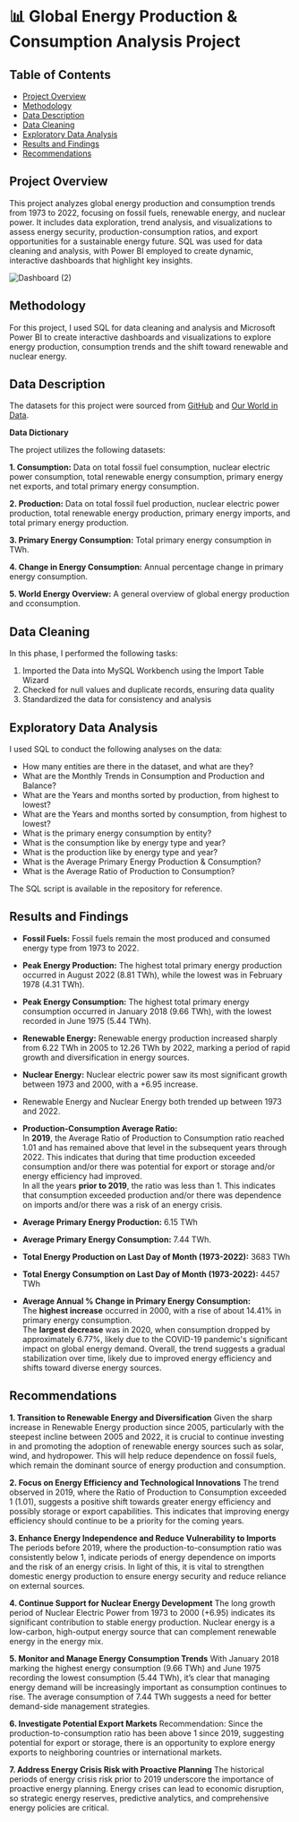 # 📊 Global Energy Production & Consumption Analysis Project

## Table of Contents
- [Project Overview](#project-overview)
- [Methodology](#methodology)
- [Data Description](#data-description)
- [Data Cleaning](#data-cleaning)
- [Exploratory Data Analysis](#exploratory-data-analysis)
- [Results and Findings](#results-and-findings)
- [Recommendations](#recommendations)

## Project Overview
This project analyzes global energy production and consumption trends from 1973 to 2022, focusing on fossil fuels, renewable energy, and nuclear power. It includes data exploration, trend analysis, and visualizations to assess energy security, production-consumption ratios, and export opportunities for a sustainable energy future. SQL was used for data cleaning and analysis, with Power BI employed to create dynamic, interactive dashboards that highlight key insights.

![Dashboard (2)](https://github.com/user-attachments/assets/c67ae89d-4241-4af3-9001-7abe38fc6513)

## Methodology
For this project, I used SQL for data cleaning and analysis and Microsoft Power BI to create interactive dashboards and visualizations to explore energy production, consumption trends and the shift toward renewable and nuclear energy.

## Data Description
The datasets for this project were sourced from [GitHub](https://github.com/Shanu1110/Energy-Consumption-and-Production-Analysis) and [Our World in Data](https://ourworldindata.org/energy-production-consumption).  

**Data Dictionary**

The project utilizes the following datasets:

**1.	Consumption:** Data on total fossil fuel consumption, nuclear electric power consumption, total renewable energy consumption, primary energy net exports, and total primary energy consumption.

**2.	Production:** Data on total fossil fuel production, nuclear electric power production, total renewable energy production, primary energy imports, and total primary energy production.

**3.	Primary Energy Consumption:** Total primary energy consumption in TWh.

**4.	Change in Energy Consumption:** Annual percentage change in primary energy consumption.

**5.	World Energy Overview:** A general overview of global energy production and cconsumption.


## Data Cleaning
In this phase, I performed the following tasks:
1. Imported the Data into MySQL Workbench using the Import Table Wizard
2. Checked for null values and duplicate records, ensuring data quality
3. Standardized the data for consistency and analysis

## Exploratory Data Analysis
I used SQL to conduct the following analyses on the data:
- How many entities are there in the dataset, and what are they?
- What are the  Monthly Trends in Consumption and Production and Balance?
- What are the Years and months sorted by production, from highest to lowest?
- What are the Years and months sorted by consumption, from highest to lowest?
- What is the primary energy consumption by entity?
- What is the consumption like by energy type and year?
- What is the production like by energy type and year?
- What is the Average Primary Energy Production & Consumption?
- What is the Average Ratio of Production to Consumption?

The SQL script is available in the repository for reference.

## Results and Findings
- **Fossil Fuels:** Fossil fuels remain the most produced and consumed energy type from 1973 to 2022.
- **Peak Energy Production:** The highest total primary energy production occurred in August 2022 (8.81 TWh), while the lowest was in February 1978 (4.31 TWh).
- **Peak Energy Consumption:** The highest total primary energy consumption occurred in January 2018 (9.66 TWh), with the lowest recorded in June 1975 (5.44 TWh).
- **Renewable Energy:** Renewable energy production increased sharply from 6.22 TWh in 2005 to 12.26 TWh by 2022, marking a period of rapid growth and diversification in energy sources.
- **Nuclear Energy:** Nuclear electric power saw its most significant growth between 1973 and 2000, with a +6.95 increase.
- Renewable Energy and Nuclear Energy both trended up between 1973 and 2022.
- **Production-Consumption Average Ratio:**  
  In **2019**, the Average Ratio of Production to Consumption ratio reached 1.01 and has remained above that level in the subsequent years through 2022. This indicates that during that time production exceeded consumption and/or there was potential for export or storage and/or energy efficiency had improved.  
  In all the years **prior to 2019**, the ratio was less than 1. This indicates that consumption exceeded production and/or there was dependence on imports and/or there was a risk of an energy crisis.

- **Average Primary Energy Production:** 6.15 TWh
- **Average Primary Energy Consumption:** 7.44 TWh.
- **Total Energy Production on Last Day of Month (1973-2022):** 3683 TWh
- **Total Energy Consumption on Last Day of Month (1973-2022):** 4457 TWh
- **Average Annual % Change in Primary Energy Consumption:**  
  The **highest increase** occurred in 2000, with a rise of about 14.41% in primary energy consumption.  
  The **largest decrease** was in 2020, when consumption dropped by approximately 6.77%, likely due to the COVID-19 pandemic's significant impact on global energy demand. Overall, the trend suggests a gradual stabilization over time, likely due to improved energy efficiency and shifts toward diverse energy sources.

## Recommendations
**1. Transition to Renewable Energy and Diversification**
Given the sharp increase in Renewable Energy production since 2005, particularly with the steepest incline between 2005 and 2022, it is crucial to continue investing in and promoting the adoption of renewable energy sources such as solar, wind, and hydropower. This will help reduce dependence on fossil fuels, which remain the dominant source of energy production and consumption.

**2. Focus on Energy Efficiency and Technological Innovations**
The trend observed in 2019, where the Ratio of Production to Consumption exceeded 1 (1.01), suggests a positive shift towards greater energy efficiency and possibly storage or export capabilities. This indicates that improving energy efficiency should continue to be a priority for the coming years.

**3. Enhance Energy Independence and Reduce Vulnerability to Imports**
The periods before 2019, where the production-to-consumption ratio was consistently below 1, indicate periods of energy dependence on imports and the risk of an energy crisis. In light of this, it is vital to strengthen domestic energy production to ensure energy security and reduce reliance on external sources.

**4. Continue Support for Nuclear Energy Development**
The long growth period of Nuclear Electric Power from 1973 to 2000 (+6.95) indicates its significant contribution to stable energy production. Nuclear energy is a low-carbon, high-output energy source that can complement renewable energy in the energy mix.

**5. Monitor and Manage Energy Consumption Trends**
With January 2018 marking the highest energy consumption (9.66 TWh) and June 1975 recording the lowest consumption (5.44 TWh), it’s clear that managing energy demand will be increasingly important as consumption continues to rise. The average consumption of 7.44 TWh suggests a need for better demand-side management strategies.

**6. Investigate Potential Export Markets**
Recommendation: Since the production-to-consumption ratio has been above 1 since 2019, suggesting potential for export or storage, there is an opportunity to explore energy exports to neighboring countries or international markets.

**7. Address Energy Crisis Risk with Proactive Planning**
The historical periods of energy crisis risk prior to 2019 underscore the importance of proactive energy planning. Energy crises can lead to economic disruption, so strategic energy reserves, predictive analytics, and comprehensive energy policies are critical.


